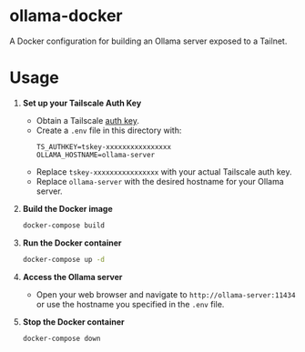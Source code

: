 # ollama-docker
A Docker configuration for building an Ollama server exposed to a Tailnet.
# Usage
1. **Set up your Tailscale Auth Key**

   - Obtain a Tailscale [auth key](https://login.tailscale.com/admin/settings/keys).
   - Create a `.env` file in this directory with:
     ```
     TS_AUTHKEY=tskey-xxxxxxxxxxxxxxxx
     OLLAMA_HOSTNAME=ollama-server
     ```
   - Replace `tskey-xxxxxxxxxxxxxxxx` with your actual Tailscale auth key.
   - Replace `ollama-server` with the desired hostname for your Ollama server.
2. **Build the Docker image**
   ```bash
   docker-compose build
   ```  
3. **Run the Docker container**
   ```bash
   docker-compose up -d
   ```
4. **Access the Ollama server**
   - Open your web browser and navigate to `http://ollama-server:11434` or use the hostname you specified in the `.env` file.
5. **Stop the Docker container**
   ```bash
   docker-compose down
   ```